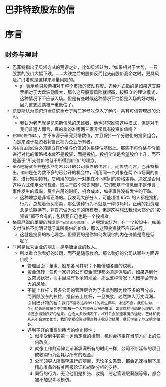 # 巴菲特致股东的信


# 序言
## 财务与理财
- 巴菲特指出了贝塔方式的荒谬之处，比如贝塔认为，“如果相对于大势，一只股票的股价大幅下跌，……大跌之后的股价反而比先前股价高企之时，更具风险。”贝塔就是这样来测量风险的。
  - `β：`表示单只股票相对于整个市场的波动程度。这种方式指的是如果这支股票相对于大盘波动很大，那么这只股票风险就很高，按照 β 的理论模式，这种情况下不应该入场。但是有些时候这种情况下恰恰是入场的好时机，因为这支股票被严重低估了。
- 凯恩斯认为投资资金应该重仓于两三家经过深入了解的、具有可信管理层的公司。
  - 我认为老巴就是凯恩斯信念的忠诚者，他也非常推崇这种模式，但是对于我们普通人而言，真的拿的准哪两三家非常具有投资价值吗？
- `长期的投资成功`，并不来源于研究贝塔数值，并且保持一个分散化的投资组合，而是来源于投资者将自己视为企业所有者。
- `所有真正的投资`必须建立在价格与价值的关系评估基础上。那些不将价格与价值进行对比的策略根本就不是投资，而是投机。投机仅仅是希望股价上升，而不是基于“所支付价格低于所得到价值”的理念。
- `投机`是将资金押在那些尚未公开的公司事件的传言上。而传统而言，巴菲特指出，`套利`是在为数不多的已公开的机会中，利用同一个对象在两个市场间的价差，进行短期持有。它利用的是同一对象在不同时间的价格差异。决定是否用这种方式使用公司现金，取决于四个常识问题，它们都基于信息而不是传言：事件发生的概率，资金占用的时间，机会成本，如果事件没有发生的下跌。
  - 这种理念是非常正确的。我发现大部分人，可能超过 95% 的人都是投机行为，总想着低买高卖，那么这种行为不就是一种取巧吗，正确的投资理念是长期持有，将自己做为公司的所有者，但是这种想法我想大部分的“投资者”都不会有的，包括我自己也是一个投机者。
- 格雷厄姆的重要的理念是`“安全边际原理”`。这项理论认为，在一个投资中，如果支付价格不能明显低于其所提供的价值，那么这项投资就不应该进行。
  - 这就是投资的核心理念。但重要的是你如何发现它的内在价值是高是低呢？
- 时间是优秀企业的朋友，是平庸企业的敌人。
  - 所以重仓你看好的公司，而不是随意梭哈。那么看好的公司从哪些方面评价呢？
    - 管理层面：董事、股东各司其职；不能僭越各自的权利。
    - 资金流转：任何一家好的公司资金流转都必须是保障的，如果遇到什么突发状况，而手里没有多余的现金，那么这种情况下大概率会有很大的风险。
    - 不能上杠杆：很多公司的管理层会为了多拿到那为数不多的百分点，而罔顾股东的权益，擅自去上杠杆，一旦失败，必然跌入万丈深渊。引用巴菲特的话：`我们不喜欢这种99∶1的发生概率，永远不会。我们认为，一个小的丢脸或痛苦不可能被一个大的额外回报所抵消。如果你的行动是合理的，你肯定会得到良好的结果。在绝大多数情况下，杠杆只会加速事情的运动。芒格和我从来不会匆匆忙忙，我们享受投资过程远胜于收获的结果，我们学会了与之朝夕相处。`
    - 遇到不好的事情能适当的终止惯性：
      1. 似乎受到牛顿第一运动定律的控制，机构会抗拒在当前方向上的任何改变。
      2. 就像工作的延伸会渐渐填满所有的时间一样，公司不断延伸的项目或收购行为会耗尽所有的现金。
      3. 公司领导人所渴望进行的项目，无论多么愚蠢，都会迅速得到下属精心准备的有关回报论证和战略分析的支持。
      4. 同行的行为，无论他们是扩张、收购、制定管理层薪酬等等，都会被不加思考地模仿。

